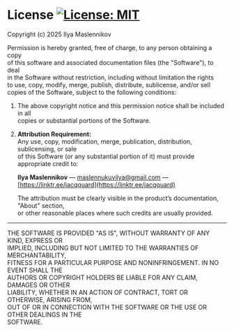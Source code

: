 # License [![License: MIT](https://img.shields.io/badge/License-MIT-black.svg)](LICENSE)

Copyright (c) 2025 Ilya Maslennikov

Permission is hereby granted, free of charge, to any person obtaining a copy  
of this software and associated documentation files (the "Software"), to deal  
in the Software without restriction, including without limitation the rights  
to use, copy, modify, merge, publish, distribute, sublicense, and/or sell  
copies of the Software, subject to the following conditions:

1. The above copyright notice and this permission notice shall be included in all  
copies or substantial portions of the Software.

2. **Attribution Requirement:**  
   Any use, copy, modification, merge, publication, distribution, sublicensing, or sale  
   of this Software (or any substantial portion of it) must provide appropriate credit to:  

   **Ilya Maslennikov** — [maslennukuvilya@gmail.com](mailto:maslennukuvilya@gmail.com) — [https://linktr.ee/jacqquard](https://linktr.ee/jacqquard)  

   The attribution must be clearly visible in the product’s documentation, "About" section,  
   or other reasonable places where such credits are usually provided.

---

THE SOFTWARE IS PROVIDED "AS IS", WITHOUT WARRANTY OF ANY KIND, EXPRESS OR  
IMPLIED, INCLUDING BUT NOT LIMITED TO THE WARRANTIES OF MERCHANTABILITY,  
FITNESS FOR A PARTICULAR PURPOSE AND NONINFRINGEMENT. IN NO EVENT SHALL THE  
AUTHORS OR COPYRIGHT HOLDERS BE LIABLE FOR ANY CLAIM, DAMAGES OR OTHER  
LIABILITY, WHETHER IN AN ACTION OF CONTRACT, TORT OR OTHERWISE, ARISING FROM,  
OUT OF OR IN CONNECTION WITH THE SOFTWARE OR THE USE OR OTHER DEALINGS IN THE  
SOFTWARE.
